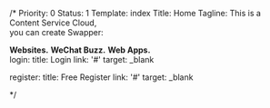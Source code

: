 /*
Priority: 0
Status: 1
Template: index
Title: Home
Tagline: This is a<br>Content Service Cloud,<br>you can create
Swapper:
  <div id="swapper">
    <b class="onswap">Websites.</b>
    <b>WeChat Buzz.</b>
    <b>Web Apps.</b>
  </div>
login:
  title: Login
  link: '#'
  target: _blank

register:
  title: Free Register
  link: '#'
  target: _blank

*/
